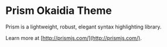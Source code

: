 # Prism Okaidia Theme

Prism is a lightweight, robust, elegant syntax highlighting library.

Learn more at [http://prismjs.com/](http://prismjs.com/).